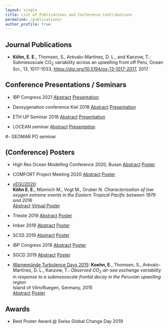 ```yaml
---
layout: single
title: List of Publications and Conference Contributions
permalink: /publications/
author_profile: true
---
```


## Journal Publications
- **Köhn, E. E.**, Thomsen, S., Arévalo-Martínez, D. L., and Kanzow, T.: Submesoscale CO<sub>2</sub> variability across an upwelling front off Peru, Ocean Sci., 13, 1017–1033, https://doi.org/10.5194/os-13-1017-2017, 2017.

## Conference Presentations / Seminars

- IBP Congress 2021
[Abstract](www.google.com)
[Presentation](www.google.com)

- Deoxygenation conference Kiel 2018
[Abstract](www.google.com)
[Presentation](www.google.com)

- ETH UP Seminar 2018
[Abstract](www.google.com)
[Presentation](www.google.com)

- LOCEAN seminar
[Abstract](www.google.com)
[Presentation](www.google.com)

#- GEOMAR PO seminar

## (Conference) Posters
- High Res Ocean Modelling Conference 2020, Busan
[Abstract](www.google.com)
[Poster](www.google.com)

- COMFORT Project Meeting 2020
[Abstract](www.google.com)
[Poster](www.google.com)

- <u>vEGU2020</u>:\
**Köhn E. E.**, Münnich M., Vogt M., Gruber N. *Characterisation of low oxygen extreme events in the Eastern Tropical Pacific between 1979 and 2016*\
[Abstract](https://meetingorganizer.copernicus.org/EGU2020/EGU2020-11803.html?EGUsphere)
[Virtual Poster](https://presentations.copernicus.org/EGU2020/EGU2020-11803_presentation.pdf)

- Trieste 2019
[Abstract](www.google.com)
[Poster](www.google.com)

- Imber 2019
[Abstract](www.google.com)
[Poster](www.google.com)

- SCSS 2019
[Abstract](www.google.com)
[Poster](www.google.com)

- IBP Congress 2019
[Abstract](www.google.com)
[Poster](www.google.com)

- SGCD 2019
[Abstract](www.google.com)
[Poster](www.google.com)

- <u>Warnemünde Turbulence Days 2015</u>: **Koehn, E.**, Thomsen, S., Arévalo-Martínez, D. L., Kanzow, T.:
*Observed CO<sub>2</sub> air-sea exchange variability in response to a submesoscale frontal decay in the Peruvian upwelling region* \
Island of Vilm/Ruegen, Germany, 2015 \
[Abstract](www.google.com)
[Poster](www.google.com)


## Awards
- Best Poster Award @ Swiss Global Change Day 2019